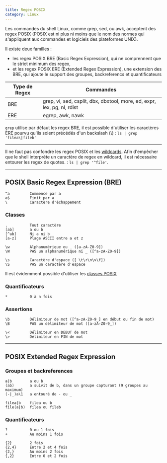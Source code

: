 ```yaml
---
title: Regex POSIX
category: Linux
---
```


Les commandes du shell Linux, comme grep, sed, ou awk, acceptent des regex POSIX
(POSIX est ni plus ni moins que le nom des normes qui s'appliquent aux commandes et logiciels des plateformes UNIX).

Il existe deux familles :
- les regex POSIX BRE (Basic Regex Expression), qui ne comprennent que le strict minimum des regex,
- et les regex POSIX ERE (Extended Regex Expression), une extension des BRE, qui ajoute le support des groupes, backreferencs et quantificateurs

| Type de Regex | Commandes                                                               |
| ---           | ---                                                                     |
| BRE           | grep, vi, sed, csplit, dbx, dbxtool, more, ed, expr, lex, pg, nl, rdist |
| ERE           | egrep, awk, nawk                                                        |

`grep` utilise par défaut les regex BRE, il est possible d'utiliser les caractères ERE pourvu qu'ils soient précédés d'un backslash (\\) : `ls | grep 'filea\|fileb'`

---

Il ne faut pas confondre les regex POSIX et les [wildcards](wildcard). Afin d'empêcher que le shell interprète un caractère de regex en wildcard, il est nécessaire entourer les regex de quotes. :  `ls | grep '^file'`.

---

## POSIX Basic Regex Expression (BRE)

    ^a         Commence par a
    a$         Finit par a
    \          Caractère d'échappement

### Classes

    .          Tout caractère
    [ab]       a ou b
    [^ab]      Ni a ni b
    [a-z]      Plage ASCII entre a et z

    \w         Alphanumérique ou _ ([a-zA-Z0-9])
    \W         PAS un alphanumérique ni _ ([^a-zA-Z0-9])

    \s         Caractère d'espace ([ \t\r\n\v\f])
    \S         PAS un caractère d'espace

Il est évidemment possible d'utiliser les [classes POSIX](regex#classe-posix)

### Quantificateurs

    *          0 à n fois

### Assertions

    \b         Délimiteur de mot ([^a-zA-Z0-9_] en début ou fin de mot)
    \B         PAS un délimiteur de mot ([a-zA-Z0-9_])

    \<         Délimiteur en DEBUT de mot
    \>         Délimiteur en FIN de mot

---

## POSIX Extended Regex Expression

### Groupes et backreferences

    a|b        a ou b
    (ab)       a suivit de b, dans un groupe capturant (9 groupes au maximum)
    (-|_)a\1   a entouré de - ou _

    filea|b    filea ou b
    file(a|b)  filea ou fileb

### Quantificateurs

    ?          0 ou 1 fois
    +          Au moins 1 fois

    {2}        2 fois
    {2,4}      Entre 2 et 4 fois
    {2,}       Au moins 2 fois
    {,2}       Entre 0 et 2 fois
